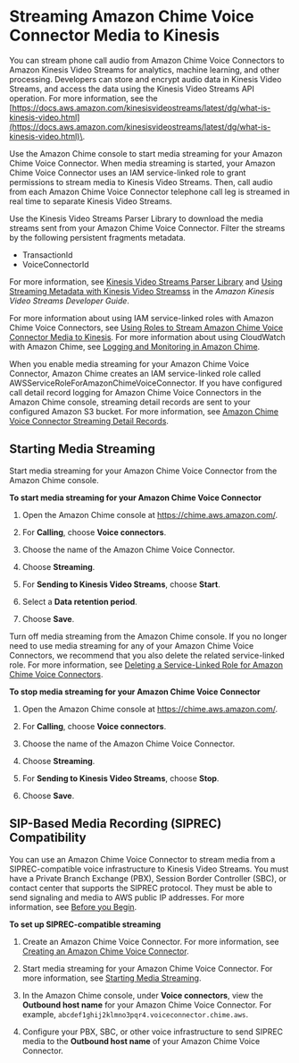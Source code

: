 # Streaming Amazon Chime Voice Connector Media to Kinesis<a name="start-kinesis-vc"></a>

You can stream phone call audio from Amazon Chime Voice Connectors to Amazon Kinesis Video Streams for analytics, machine learning, and other processing\. Developers can store and encrypt audio data in Kinesis Video Streams, and access the data using the Kinesis Video Streams API operation\. For more information, see the [https://docs.aws.amazon.com/kinesisvideostreams/latest/dg/what-is-kinesis-video.html](https://docs.aws.amazon.com/kinesisvideostreams/latest/dg/what-is-kinesis-video.html)\.

Use the Amazon Chime console to start media streaming for your Amazon Chime Voice Connector\. When media streaming is started, your Amazon Chime Voice Connector uses an IAM service\-linked role to grant permissions to stream media to Kinesis Video Streams\. Then, call audio from each Amazon Chime Voice Connector telephone call leg is streamed in real time to separate Kinesis Video Streams\.

Use the Kinesis Video Streams Parser Library to download the media streams sent from your Amazon Chime Voice Connector\. Filter the streams by the following persistent fragments metadata\.
+ TransactionId
+ VoiceConnectorId

For more information, see [Kinesis Video Streams Parser Library](https://docs.aws.amazon.com/kinesisvideostreams/latest/dg/parser-library.html) and [Using Streaming Metadata with Kinesis Video Streamss](https://docs.aws.amazon.com/kinesisvideostreams/latest/dg/how-meta.html) in the *Amazon Kinesis Video Streams Developer Guide*\.

For more information about using IAM service\-linked roles with Amazon Chime Voice Connectors, see [Using Roles to Stream Amazon Chime Voice Connector Media to Kinesis](using-service-linked-roles-stream.md)\. For more information about using CloudWatch with Amazon Chime, see [Logging and Monitoring in Amazon Chime](monitoring-overview.md)\.

When you enable media streaming for your Amazon Chime Voice Connector, Amazon Chime creates an IAM service\-linked role called AWSServiceRoleForAmazonChimeVoiceConnector\. If you have configured call detail record logging for Amazon Chime Voice Connectors in the Amazon Chime console, streaming detail records are sent to your configured Amazon S3 bucket\. For more information, see [Amazon Chime Voice Connector Streaming Detail Records](manage-global.md#vc-sdr)\.

## Starting Media Streaming<a name="start-kinesis"></a>

Start media streaming for your Amazon Chime Voice Connector from the Amazon Chime console\.

**To start media streaming for your Amazon Chime Voice Connector**

1. Open the Amazon Chime console at [https://chime\.aws\.amazon\.com/](https://chime.aws.amazon.com)\.

1. For **Calling**, choose **Voice connectors**\.

1. Choose the name of the Amazon Chime Voice Connector\.

1. Choose **Streaming**\.

1. For **Sending to Kinesis Video Streams**, choose **Start**\.

1. Select a **Data retention period**\.

1. Choose **Save**\.

Turn off media streaming from the Amazon Chime console\. If you no longer need to use media streaming for any of your Amazon Chime Voice Connectors, we recommend that you also delete the related service\-linked role\. For more information, see [Deleting a Service\-Linked Role for Amazon Chime Voice Connectors](using-service-linked-roles-stream.md#delete-service-linked-role-stream)\.

**To stop media streaming for your Amazon Chime Voice Connector**

1. Open the Amazon Chime console at [https://chime\.aws\.amazon\.com/](https://chime.aws.amazon.com)\.

1. For **Calling**, choose **Voice connectors**\.

1. Choose the name of the Amazon Chime Voice Connector\.

1. Choose **Streaming**\.

1. For **Sending to Kinesis Video Streams**, choose **Stop**\.

1. Choose **Save**\.

## SIP\-Based Media Recording \(SIPREC\) Compatibility<a name="siprec"></a>

You can use an Amazon Chime Voice Connector to stream media from a SIPREC\-compatible voice infrastructure to Kinesis Video Streams\. You must have a Private Branch Exchange \(PBX\), Session Border Controller \(SBC\), or contact center that supports the SIPREC protocol\. They must be able to send signaling and media to AWS public IP addresses\. For more information, see [Before you Begin](voice-connectors.md#vc-prereq)\.

**To set up SIPREC\-compatible streaming**

1. Create an Amazon Chime Voice Connector\. For more information, see [Creating an Amazon Chime Voice Connector](create-voicecon.md)\.

1. Start media streaming for your Amazon Chime Voice Connector\. For more information, see [Starting Media Streaming](#start-kinesis)\.

1. In the Amazon Chime console, under **Voice connectors**, view the **Outbound host name** for your Amazon Chime Voice Connector\. For example, `abcdef1ghij2klmno3pqr4.voiceconnector.chime.aws`\.

1. Configure your PBX, SBC, or other voice infrastructure to send SIPREC media to the **Outbound host name** of your Amazon Chime Voice Connector\.